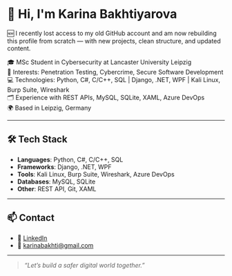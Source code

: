 # 👋 Hi, I'm Karina Bakhtiyarova

🆕 I recently lost access to my old GitHub account and am now rebuilding this profile from scratch — with new projects, clean structure, and updated content.

🎓 MSc Student in Cybersecurity at Lancaster University Leipzig  
🔐 Interests: Penetration Testing, Cybercrime, Secure Software Development  
💻 Technologies: Python, C#, C/C++, SQL | Django, .NET, WPF | Kali Linux, Burp Suite, Wireshark  
🗂️ Experience with REST APIs, MySQL, SQLite, XAML, Azure DevOps  
🌍 Based in Leipzig, Germany

---

## 🛠️ Tech Stack

- **Languages**: Python, C#, C/C++, SQL  
- **Frameworks**: Django, .NET, WPF  
- **Tools**: Kali Linux, Burp Suite, Wireshark, Azure DevOps  
- **Databases**: MySQL, SQLite  
- **Other**: REST API, Git, XAML

---

## 📫 Contact

- 💼 [LinkedIn](https://www.linkedin.com/in/karina-bakhtiyarova-369908292/)  
- 📧 karinabakhti@gmail.com

---

> *“Let’s build a safer digital world together.”*